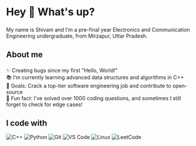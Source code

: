 <h1 align="left">Hey 👋 What's up?</h1>

###

<p align="left">My name is Shivam and I'm a pre-final year Electronics and Communication Engineering undergraduate, from Mirzapur, Uttar Pradesh.</p>

###

<h2 align="left">About me</h2>

###

<p align="left">✨ Creating bugs since my first "Hello, World!"<br>📚 I'm currently learning advanced data structures and algorithms in C++<br>🎯 Goals: Crack a top-tier software engineering job and contribute to open-source<br>🎲 Fun fact: I've solved over 1000 coding questions, and sometimes I still forget to check for edge cases!</p>

###

<h2 align="left">I code with</h2>

<p align="left">
<img src="https://img.shields.io/badge/C%2B%2B-00599C?style=for-the-badge&logo=c%2B%2B&logoColor=white" alt="C++"/>
<img src="https://img.shields.io/badge/Python-3776AB?style=for-the-badge&logo=python&logoColor=white" alt="Python"/>
<img src="https://img.shields.io/badge/Git-F05032?style=for-the-badge&logo=git&logoColor=white" alt="Git"/>
<img src="https://img.shields.io/badge/VS%20Code-007ACC?style=for-the-badge&logo=visual%20studio%20code&logoColor=white" alt="VS Code"/>
<img src="https://img.shields.io/badge/Linux-FCC624?style=for-the-badge&logo=linux&logoColor=black" alt="Linux"/>
<img src="https://img.shields.io/badge/LeetCode-FFA116?style=for-the-badge&logo=leetcode&logoColor=black" alt="LeetCode"/>
</p>
